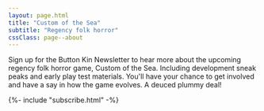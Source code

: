 ```yaml
---
layout: page.html
title: "Custom of the Sea"
subtitle: "Regency folk horror"
cssClass: page--about
---
```


Sign up for the Button Kin Newsletter to hear more about the upcoming regency folk horror game, Custom of the Sea. Including development sneak peaks and early play test materials. You'll have your chance to get involved and have a say in how the game evolves. A deuced plummy deal!

{%- include "subscribe.html" -%}

